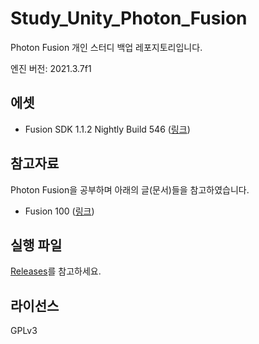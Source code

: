 # Study_Unity_Photon_Fusion

Photon Fusion 개인 스터디 백업 레포지토리입니다.

엔진 버전: 2021.3.7f1

## 에셋

- Fusion SDK 1.1.2 Nightly Build 546 ([링크](https://doc.photonengine.com/en-US/fusion/current/getting-started/sdk-download#build_546__jul_28__2022_))

## 참고자료

Photon Fusion을 공부하며 아래의 글(문서)들을 참고하였습니다.

- Fusion 100 ([링크](https://doc.photonengine.com/en-us/fusion/current/fusion-100/overview))

## 실행 파일

[Releases](https://github.com/hwahyang1/Study_Unity_Photon_Fusion/releases)를 참고하세요.

## 라이선스

GPLv3